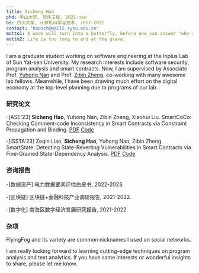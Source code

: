 ```yaml
---
title: Sicheng Hao
phd: 中山大学, 软件工程, 2021-now
bs: 四川大学, 计算机科学与技术, 2017-2021
contact: "haosch@mail2.sysu.edu.cn"
motto1: A worm will turn into a butterfly, before one can answer "who am I".
motto2: Life is too long to end at the grave.
---
```


I am a graduate student working on software engineering at the Inplus Lab of Sun Yat-sen University. My research interests include software security, program analysis and smart contracts. Now, I am  supervised by Associate Prof. [Yuhong Nan](https://nanyuhong.github.io/) and Prof. [Zibin Zheng](http://www.zibinzheng.com), co-working with many awesome lab fellows. Meanwhile, I have been drawing much effort on the digital economy at the top-level planning due to programs of our lab. 

### 研究论文
-[ASE'23] **Sicheng Hao**, Yuhong Nan, Zibin Zheng, Xiaohui Liu. SmartCoCo: Checking Comment-code Inconsistency in Smart Contracts via Constraint Propagation and Binding. 
[PDF](./) [Code](https://github.com/FlyingFog/SmartCoCo)


-[ISSTA'23] Zeqin Liao, **Sicheng Hao**, Yuhong Nan, Zibin Zheng. SmartState: Detecting State-Reverting Vulnerabilities in Smart Contracts via Fine-Grained State-Dependency Analysis. 
[PDF](https://doi.org/10.1145/3597926.3598111) [Code](https://github.com/InPlusLab/SmartState)



### 咨询报告

-[数据资产] 电力数据要素评估白皮书, 2022-2023.
 
-[区块链]  区块链+金融科技产业调研报告, 2021-2022. 

-[数字化] 南海区数字经济发展研究报告, 2021-2022.


### 杂项

FlyingFog and its variety are common nicknames I used on social networks.

I am really looking forward to learning cutting-edge techniques on program analysis and text analytics. If you have same interests or wonderful insights to share, please let me know.